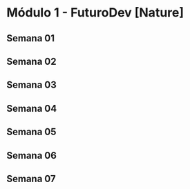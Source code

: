 # Módulo 1 - FuturoDev [Nature] 

## Semana 01

## Semana 02

## Semana 03

## Semana 04

## Semana 05

## Semana 06

## Semana 07





